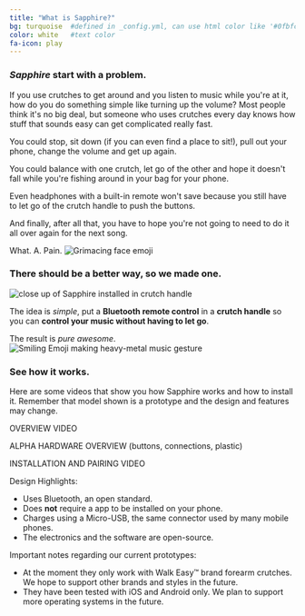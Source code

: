 ```yaml
---
title: "What is Sapphire?"
bg: turquoise  #defined in _config.yml, can use html color like '#0fbfcf'
color: white   #text color
fa-icon: play
---
```


### _Sapphire_ start with a problem.

If you use crutches to get around and you listen to music while you're at it, how do you do something simple like turning up the volume? Most people think it's no big deal, but someone who uses crutches every day knows how stuff that sounds easy can get complicated really fast.

You could stop, sit down (if you can even find a place to sit!), pull out your phone, change the volume and get up again.

You could balance with one crutch, let go of the other and hope it doesn't fall while you're fishing around in your bag for your phone.

Even headphones with a built-in remote won't save because you still have to let go of the crutch handle to push the buttons.

And finally, after all that, you have to hope you're not going to need to do it all over again for the next song.

What. A. Pain. <img class="emoji img-rounded" src="{{ site.url }}/img/grimacing-face.png" alt="Grimacing face emoji" title="Grr.">

### There should be a better way, so we made one.

<div class="fluid-container">
  <div class="row">
  <div class="col-md-1 col-sm-1 col-xs-0"></div>
    <div class="col-md-2 col-md-offset-1 col-sm-3 col-xs-12">
      <img class="img-rounded img-responsive center-block"  src="{{ site.url }}/img/close_angle_with_hand.jpg" alt="close up of Sapphire installed in crutch handle">
    </div>
    <div class="col-md-7 col-sm-7 col-xs-12">
      <p>The idea is <em>simple</em>, put a <strong>Bluetooth remote control</strong> in a <strong>crutch handle</strong> so you can <strong>control your music without having to let go</strong>.</p>
      <p>The result is <em>pure awesome</em>. <img class="emoji img-rounded" src="{{ site.url }}/img/laughing-face.png" alt="Smiling Emoji making heavy-metal music gesture" title="Rock out."></p>
    </div>
    <div class="col-md-2 col-sm-1 col-xs-0"></div>
  </div>
</div>

### See how it works.

Here are some videos that show you how Sapphire works and how to install it. Remember that model shown is a prototype and the design and features may change.

OVERVIEW VIDEO

ALPHA HARDWARE OVERVIEW (buttons, connections, plastic)

INSTALLATION AND PAIRING VIDEO

Design Highlights:

* Uses Bluetooth, an open standard.
* Does **not** require a app to be installed on your phone.
* Charges using a Micro-USB, the same connector used by many mobile phones.
* The electronics and the software are open-source.

Important notes regarding our current prototypes:

* At the moment they only work with Walk Easy&trade; brand forearm crutches. We hope to support other brands and styles in the future.
* They have been tested with iOS and Android only. We plan to support more operating systems in the future.
